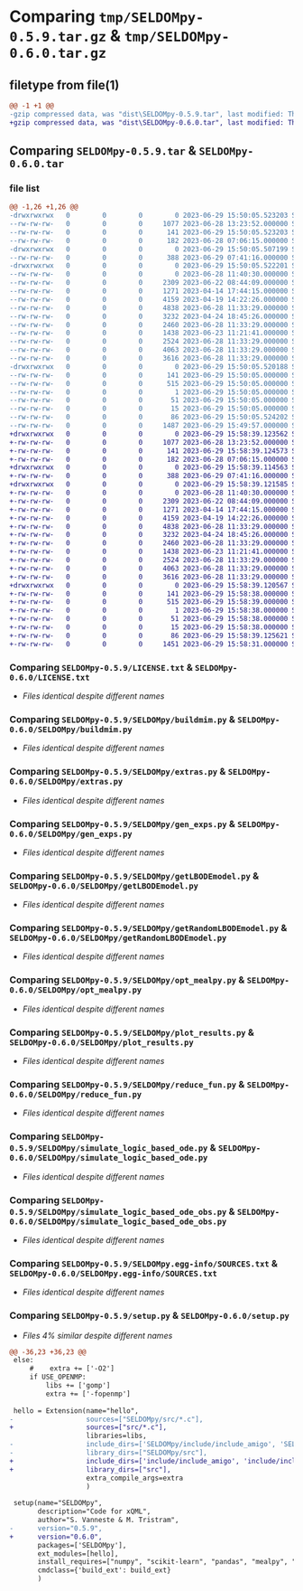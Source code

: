 # Comparing `tmp/SELDOMpy-0.5.9.tar.gz` & `tmp/SELDOMpy-0.6.0.tar.gz`

## filetype from file(1)

```diff
@@ -1 +1 @@
-gzip compressed data, was "dist\SELDOMpy-0.5.9.tar", last modified: Thu Jun 29 15:50:05 2023, max compression
+gzip compressed data, was "dist\SELDOMpy-0.6.0.tar", last modified: Thu Jun 29 15:58:39 2023, max compression
```

## Comparing `SELDOMpy-0.5.9.tar` & `SELDOMpy-0.6.0.tar`

### file list

```diff
@@ -1,26 +1,26 @@
-drwxrwxrwx   0        0        0        0 2023-06-29 15:50:05.523203 SELDOMpy-0.5.9/
--rw-rw-rw-   0        0        0     1077 2023-06-28 13:23:52.000000 SELDOMpy-0.5.9/LICENSE.txt
--rw-rw-rw-   0        0        0      141 2023-06-29 15:50:05.523203 SELDOMpy-0.5.9/PKG-INFO
--rw-rw-rw-   0        0        0      182 2023-06-28 07:06:15.000000 SELDOMpy-0.5.9/README.md
-drwxrwxrwx   0        0        0        0 2023-06-29 15:50:05.507199 SELDOMpy-0.5.9/SELDOMpy/
--rw-rw-rw-   0        0        0      388 2023-06-29 07:41:16.000000 SELDOMpy-0.5.9/SELDOMpy/__init__.py
-drwxrwxrwx   0        0        0        0 2023-06-29 15:50:05.522201 SELDOMpy-0.5.9/SELDOMpy/build/
--rw-rw-rw-   0        0        0        0 2023-06-28 11:40:30.000000 SELDOMpy-0.5.9/SELDOMpy/build/__init__.py
--rw-rw-rw-   0        0        0     2309 2023-06-22 08:44:09.000000 SELDOMpy-0.5.9/SELDOMpy/buildmim.py
--rw-rw-rw-   0        0        0     1271 2023-04-14 17:44:15.000000 SELDOMpy-0.5.9/SELDOMpy/extras.py
--rw-rw-rw-   0        0        0     4159 2023-04-19 14:22:26.000000 SELDOMpy-0.5.9/SELDOMpy/gen_exps.py
--rw-rw-rw-   0        0        0     4838 2023-06-28 11:33:29.000000 SELDOMpy-0.5.9/SELDOMpy/getLBODEmodel.py
--rw-rw-rw-   0        0        0     3232 2023-04-24 18:45:26.000000 SELDOMpy-0.5.9/SELDOMpy/getRandomLBODEmodel.py
--rw-rw-rw-   0        0        0     2460 2023-06-28 11:33:29.000000 SELDOMpy-0.5.9/SELDOMpy/opt_mealpy.py
--rw-rw-rw-   0        0        0     1438 2023-06-23 11:21:41.000000 SELDOMpy-0.5.9/SELDOMpy/plot_results.py
--rw-rw-rw-   0        0        0     2524 2023-06-28 11:33:29.000000 SELDOMpy-0.5.9/SELDOMpy/reduce_fun.py
--rw-rw-rw-   0        0        0     4063 2023-06-28 11:33:29.000000 SELDOMpy-0.5.9/SELDOMpy/simulate_logic_based_ode.py
--rw-rw-rw-   0        0        0     3616 2023-06-28 11:33:29.000000 SELDOMpy-0.5.9/SELDOMpy/simulate_logic_based_ode_obs.py
-drwxrwxrwx   0        0        0        0 2023-06-29 15:50:05.520188 SELDOMpy-0.5.9/SELDOMpy.egg-info/
--rw-rw-rw-   0        0        0      141 2023-06-29 15:50:05.000000 SELDOMpy-0.5.9/SELDOMpy.egg-info/PKG-INFO
--rw-rw-rw-   0        0        0      515 2023-06-29 15:50:05.000000 SELDOMpy-0.5.9/SELDOMpy.egg-info/SOURCES.txt
--rw-rw-rw-   0        0        0        1 2023-06-29 15:50:05.000000 SELDOMpy-0.5.9/SELDOMpy.egg-info/dependency_links.txt
--rw-rw-rw-   0        0        0       51 2023-06-29 15:50:05.000000 SELDOMpy-0.5.9/SELDOMpy.egg-info/requires.txt
--rw-rw-rw-   0        0        0       15 2023-06-29 15:50:05.000000 SELDOMpy-0.5.9/SELDOMpy.egg-info/top_level.txt
--rw-rw-rw-   0        0        0       86 2023-06-29 15:50:05.524202 SELDOMpy-0.5.9/setup.cfg
--rw-rw-rw-   0        0        0     1487 2023-06-29 15:49:57.000000 SELDOMpy-0.5.9/setup.py
+drwxrwxrwx   0        0        0        0 2023-06-29 15:58:39.123562 SELDOMpy-0.6.0/
+-rw-rw-rw-   0        0        0     1077 2023-06-28 13:23:52.000000 SELDOMpy-0.6.0/LICENSE.txt
+-rw-rw-rw-   0        0        0      141 2023-06-29 15:58:39.124573 SELDOMpy-0.6.0/PKG-INFO
+-rw-rw-rw-   0        0        0      182 2023-06-28 07:06:15.000000 SELDOMpy-0.6.0/README.md
+drwxrwxrwx   0        0        0        0 2023-06-29 15:58:39.114563 SELDOMpy-0.6.0/SELDOMpy/
+-rw-rw-rw-   0        0        0      388 2023-06-29 07:41:16.000000 SELDOMpy-0.6.0/SELDOMpy/__init__.py
+drwxrwxrwx   0        0        0        0 2023-06-29 15:58:39.121585 SELDOMpy-0.6.0/SELDOMpy/build/
+-rw-rw-rw-   0        0        0        0 2023-06-28 11:40:30.000000 SELDOMpy-0.6.0/SELDOMpy/build/__init__.py
+-rw-rw-rw-   0        0        0     2309 2023-06-22 08:44:09.000000 SELDOMpy-0.6.0/SELDOMpy/buildmim.py
+-rw-rw-rw-   0        0        0     1271 2023-04-14 17:44:15.000000 SELDOMpy-0.6.0/SELDOMpy/extras.py
+-rw-rw-rw-   0        0        0     4159 2023-04-19 14:22:26.000000 SELDOMpy-0.6.0/SELDOMpy/gen_exps.py
+-rw-rw-rw-   0        0        0     4838 2023-06-28 11:33:29.000000 SELDOMpy-0.6.0/SELDOMpy/getLBODEmodel.py
+-rw-rw-rw-   0        0        0     3232 2023-04-24 18:45:26.000000 SELDOMpy-0.6.0/SELDOMpy/getRandomLBODEmodel.py
+-rw-rw-rw-   0        0        0     2460 2023-06-28 11:33:29.000000 SELDOMpy-0.6.0/SELDOMpy/opt_mealpy.py
+-rw-rw-rw-   0        0        0     1438 2023-06-23 11:21:41.000000 SELDOMpy-0.6.0/SELDOMpy/plot_results.py
+-rw-rw-rw-   0        0        0     2524 2023-06-28 11:33:29.000000 SELDOMpy-0.6.0/SELDOMpy/reduce_fun.py
+-rw-rw-rw-   0        0        0     4063 2023-06-28 11:33:29.000000 SELDOMpy-0.6.0/SELDOMpy/simulate_logic_based_ode.py
+-rw-rw-rw-   0        0        0     3616 2023-06-28 11:33:29.000000 SELDOMpy-0.6.0/SELDOMpy/simulate_logic_based_ode_obs.py
+drwxrwxrwx   0        0        0        0 2023-06-29 15:58:39.120567 SELDOMpy-0.6.0/SELDOMpy.egg-info/
+-rw-rw-rw-   0        0        0      141 2023-06-29 15:58:38.000000 SELDOMpy-0.6.0/SELDOMpy.egg-info/PKG-INFO
+-rw-rw-rw-   0        0        0      515 2023-06-29 15:58:39.000000 SELDOMpy-0.6.0/SELDOMpy.egg-info/SOURCES.txt
+-rw-rw-rw-   0        0        0        1 2023-06-29 15:58:38.000000 SELDOMpy-0.6.0/SELDOMpy.egg-info/dependency_links.txt
+-rw-rw-rw-   0        0        0       51 2023-06-29 15:58:38.000000 SELDOMpy-0.6.0/SELDOMpy.egg-info/requires.txt
+-rw-rw-rw-   0        0        0       15 2023-06-29 15:58:38.000000 SELDOMpy-0.6.0/SELDOMpy.egg-info/top_level.txt
+-rw-rw-rw-   0        0        0       86 2023-06-29 15:58:39.125621 SELDOMpy-0.6.0/setup.cfg
+-rw-rw-rw-   0        0        0     1451 2023-06-29 15:58:31.000000 SELDOMpy-0.6.0/setup.py
```

### Comparing `SELDOMpy-0.5.9/LICENSE.txt` & `SELDOMpy-0.6.0/LICENSE.txt`

 * *Files identical despite different names*

### Comparing `SELDOMpy-0.5.9/SELDOMpy/buildmim.py` & `SELDOMpy-0.6.0/SELDOMpy/buildmim.py`

 * *Files identical despite different names*

### Comparing `SELDOMpy-0.5.9/SELDOMpy/extras.py` & `SELDOMpy-0.6.0/SELDOMpy/extras.py`

 * *Files identical despite different names*

### Comparing `SELDOMpy-0.5.9/SELDOMpy/gen_exps.py` & `SELDOMpy-0.6.0/SELDOMpy/gen_exps.py`

 * *Files identical despite different names*

### Comparing `SELDOMpy-0.5.9/SELDOMpy/getLBODEmodel.py` & `SELDOMpy-0.6.0/SELDOMpy/getLBODEmodel.py`

 * *Files identical despite different names*

### Comparing `SELDOMpy-0.5.9/SELDOMpy/getRandomLBODEmodel.py` & `SELDOMpy-0.6.0/SELDOMpy/getRandomLBODEmodel.py`

 * *Files identical despite different names*

### Comparing `SELDOMpy-0.5.9/SELDOMpy/opt_mealpy.py` & `SELDOMpy-0.6.0/SELDOMpy/opt_mealpy.py`

 * *Files identical despite different names*

### Comparing `SELDOMpy-0.5.9/SELDOMpy/plot_results.py` & `SELDOMpy-0.6.0/SELDOMpy/plot_results.py`

 * *Files identical despite different names*

### Comparing `SELDOMpy-0.5.9/SELDOMpy/reduce_fun.py` & `SELDOMpy-0.6.0/SELDOMpy/reduce_fun.py`

 * *Files identical despite different names*

### Comparing `SELDOMpy-0.5.9/SELDOMpy/simulate_logic_based_ode.py` & `SELDOMpy-0.6.0/SELDOMpy/simulate_logic_based_ode.py`

 * *Files identical despite different names*

### Comparing `SELDOMpy-0.5.9/SELDOMpy/simulate_logic_based_ode_obs.py` & `SELDOMpy-0.6.0/SELDOMpy/simulate_logic_based_ode_obs.py`

 * *Files identical despite different names*

### Comparing `SELDOMpy-0.5.9/SELDOMpy.egg-info/SOURCES.txt` & `SELDOMpy-0.6.0/SELDOMpy.egg-info/SOURCES.txt`

 * *Files identical despite different names*

### Comparing `SELDOMpy-0.5.9/setup.py` & `SELDOMpy-0.6.0/setup.py`

 * *Files 4% similar despite different names*

```diff
@@ -36,23 +36,23 @@
 else:
     #    extra += ['-O2']
     if USE_OPENMP:
         libs += ['gomp']
         extra += ['-fopenmp']
 
 hello = Extension(name="hello",
-                  sources=["SELDOMpy/src/*.c"],
+                  sources=["src/*.c"],
                   libraries=libs,
-                  include_dirs=['SELDOMpy/include/include_amigo', 'SELDOMpy/include/include_cvodes'],
-                  library_dirs=["SELDOMpy/src"],
+                  include_dirs=['include/include_amigo', 'include/include_cvodes'],
+                  library_dirs=["src"],
                   extra_compile_args=extra
                   )
 
 setup(name="SELDOMpy",
       description="Code for xQML",
       author="S. Vanneste & M. Tristram",
-      version="0.5.9",
+      version="0.6.0",
       packages=['SELDOMpy'],
       ext_modules=[hello],
       install_requires=["numpy", "scikit-learn", "pandas", "mealpy", "matplotlib", "Cython"],
       cmdclass={'build_ext': build_ext}
       )
```

